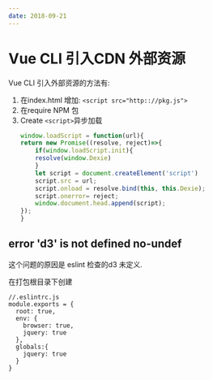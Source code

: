 ```yaml
---
date: 2018-09-21
---
```

# Vue CLI 引入CDN 外部资源
Vue CLI 引入外部资源的方法有:
1. 在index.html 增加: `<script src="http:://pkg.js">`
2. 在require NPM 包
3. Create `<script>`异步加载
    ```js
    window.loadScript = function(url){
    return new Promise((resolve, reject)=>{
        if(window.loadScript.init){
        resolve(window.Dexie)
        }
        let script = document.createElement('script')
        script.src = url;
        script.onload = resolve.bind(this, this.Dexie);
        script.onerror= reject;
        window.document.head.append(script);
    });
    }
    ```

## error  'd3' is not defined  no-undef
这个问题的原因是 eslint 检查的d3 未定义.

在打包根目录下创建    

    //.eslintrc.js
    module.exports = {
      root: true,
      env: {
        browser: true,
        jquery: true
      },
      globals:{
        jquery: true
      }
    }